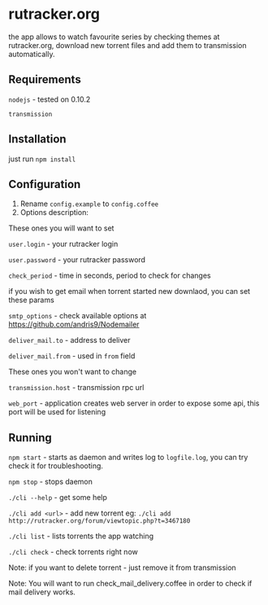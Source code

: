 rutracker.org
======

the app allows to watch favourite series by checking themes at rutracker.org, download new torrent files and add them to transmission automatically.


Requirements
-------

`nodejs` - tested on 0.10.2

`transmission`

Installation
-------
just run `npm install`

Configuration
-------

1. Rename `config.example` to `config.coffee`
2. Options description:

  These ones you will want to set

  `user.login` - your rutracker login

  `user.password` - your rutracker password

  `check_period` - time in seconds, period to check for changes

  if you wish to get email when torrent started new downlaod, you can set these params

  `smtp_options` - check available options at https://github.com/andris9/Nodemailer

  `deliver_mail.to` - address to deliver

  `deliver_mail.from` - used in `from` field


  These ones you won't want to change

  `transmission.host` - transmission rpc url
  
  `web_port` - application creates web server in order to expose some api, this port will be used for listening

Running
-------
`npm start` - starts as daemon and writes log to `logfile.log`, you can try check it for troubleshooting.

`npm stop` - stops daemon

`./cli --help` - get some help

`./cli add <url>` - add new torrent eg: `./cli add http://rutracker.org/forum/viewtopic.php?t=3467180`

`./cli list` - lists torrents the app watching

`./cli check` - check torrents right now

Note: if you want to delete torrent - just remove it from transmission

Note: You will want to run check_mail_delivery.coffee in order to check if mail delivery works.